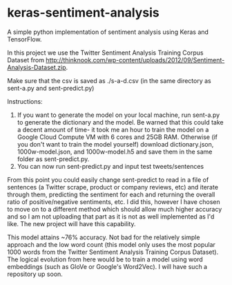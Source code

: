 # keras-sentiment-analysis
A simple python implementation of sentiment analysis using Keras and TensorFlow.

In this project we use the Twitter Sentiment Analysis Training Corpus Dataset from http://thinknook.com/wp-content/uploads/2012/09/Sentiment-Analysis-Dataset.zip.

Make sure that the csv is saved as ./s-a-d.csv (in the same directory as sent-a.py and sent-predict.py)

Instructions:
  1. If you want to generate the model on your local machine, run sent-a.py to generate the dictionary and the model. Be warned that this could take a decent amount of time- it took me an hour to train the model on a Google Cloud Compute VM with 6 cores and 25GB RAM. Otherwise (if you don't want to train the model yourself) download dictionary.json, 1000w-model.json, and 1000w-model.h5 and save them in the same folder as sent-predict.py.
  2. You can now run sent-predict.py and input test tweets/sentences
  
From this point you could easily change sent-predict to read in a file of sentences (a Twitter scrape, product or company reviews, etc) and iterate through them, predicting the sentiment for each and returning the overall ratio of positive/negative sentiments, etc. I did this, however I have chosen to move on to a different method which should allow much higher accuracy and so I am not uploading that part as it is not as well implemented as I'd like. The new project will have this capability.
  
This model attains ~76% accuracy. Not bad for the relatively simple approach and the low word count (this model only uses the most popular 1000 words from the Twitter Sentiment Analysis Training Corpus Dataset). The logical evolution from here would be to train a model using word embeddings (such as GloVe or Google's Word2Vec). I will have such a repository up soon.
